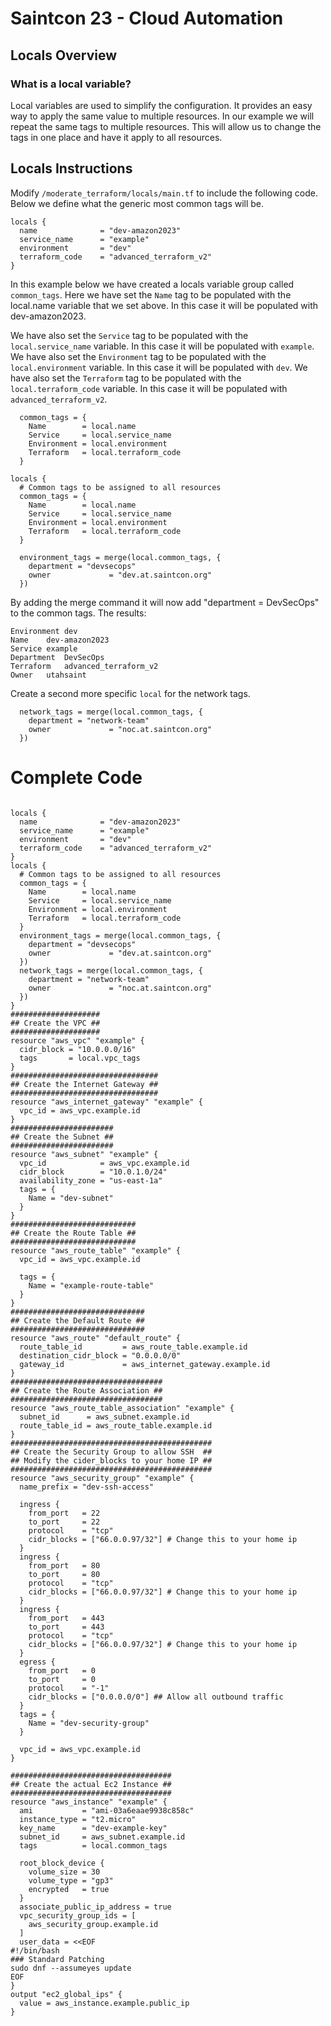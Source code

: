 # Saintcon 23 - Cloud Automation

## Locals Overview

### What is a local variable?
Local variables are used to simplify the configuration.  It provides an easy way to apply the same value to multiple resources.  In our example we will repeat the same tags to multiple resources.  This will allow us to change the tags in one place and have it apply to all resources.

## Locals Instructions

Modify ```/moderate_terraform/locals/main.tf``` to include the following code.  
Below we define what the generic most common tags will be.

```
locals {
  name              = "dev-amazon2023"
  service_name      = "example"
  environment       = "dev"
  terraform_code    = "advanced_terraform_v2"
}
```
In this example below we have created a locals variable group called ```common_tags```.  Here we have set the ```Name``` tag to be populated with the local.name variable that we set above.  In this case it will be populated with dev-amazon2023.  

We have also set the ```Service``` tag to be populated with the ```local.service_name``` variable.  In this case it will be populated with ```example```.  We have also set the ```Environment``` tag to be populated with the ```local.environment``` variable.  In this case it will be populated with ```dev```.  We have also set the ```Terraform``` tag to be populated with the ```local.terraform_code``` variable.  In this case it will be populated with ```advanced_terraform_v2```.

```
  common_tags = {
    Name        = local.name
    Service     = local.service_name
    Environment = local.environment
    Terraform   = local.terraform_code
  }
```

```
locals {
  # Common tags to be assigned to all resources
  common_tags = {
    Name        = local.name
    Service     = local.service_name
    Environment = local.environment
    Terraform   = local.terraform_code
  }
```


```
  environment_tags = merge(local.common_tags, {
    department = "devsecops"
    owner             = "dev.at.saintcon.org"
  })
```


By adding the merge command it will now add "department = DevSecOps" to the common tags.
The results:
```
Environment	dev
Name	dev-amazon2023
Service	example
Department	DevSecOps
Terraform	advanced_terraform_v2
Owner	utahsaint
```


Create a second more specific ```local``` for the network tags.
```
  network_tags = merge(local.common_tags, {
    department = "network-team"
    owner             = "noc.at.saintcon.org"
  })
```


# Complete Code
```

locals {
  name              = "dev-amazon2023"
  service_name      = "example"
  environment       = "dev"
  terraform_code    = "advanced_terraform_v2"
}
locals {
  # Common tags to be assigned to all resources
  common_tags = {
    Name        = local.name
    Service     = local.service_name
    Environment = local.environment
    Terraform   = local.terraform_code
  }
  environment_tags = merge(local.common_tags, {
    department = "devsecops"
    owner             = "dev.at.saintcon.org"
  })
  network_tags = merge(local.common_tags, {
    department = "network-team"
    owner             = "noc.at.saintcon.org"
  })
}
####################
## Create the VPC ##
####################
resource "aws_vpc" "example" {
  cidr_block = "10.0.0.0/16"
  tags       = local.vpc_tags
}
#################################
## Create the Internet Gateway ##
#################################
resource "aws_internet_gateway" "example" {
  vpc_id = aws_vpc.example.id
}
#######################
## Create the Subnet ##
#######################
resource "aws_subnet" "example" {
  vpc_id            = aws_vpc.example.id
  cidr_block        = "10.0.1.0/24"
  availability_zone = "us-east-1a"
  tags = {
    Name = "dev-subnet"
  }
}
############################
## Create the Route Table ##
############################
resource "aws_route_table" "example" {
  vpc_id = aws_vpc.example.id

  tags = {
    Name = "example-route-table"
  }
}
##############################
## Create the Default Route ##
##############################
resource "aws_route" "default_route" {
  route_table_id         = aws_route_table.example.id
  destination_cidr_block = "0.0.0.0/0"
  gateway_id             = aws_internet_gateway.example.id
}
##################################
## Create the Route Association ##
##################################
resource "aws_route_table_association" "example" {
  subnet_id      = aws_subnet.example.id
  route_table_id = aws_route_table.example.id
}
#############################################
## Create the Security Group to allow SSH  ##
## Modify the cider_blocks to your home IP ##
#############################################
resource "aws_security_group" "example" {
  name_prefix = "dev-ssh-access"

  ingress {
    from_port   = 22
    to_port     = 22
    protocol    = "tcp"
    cidr_blocks = ["66.0.0.97/32"] # Change this to your home ip
  }
  ingress {
    from_port   = 80
    to_port     = 80
    protocol    = "tcp"
    cidr_blocks = ["66.0.0.97/32"] # Change this to your home ip
  }
  ingress {
    from_port   = 443
    to_port     = 443
    protocol    = "tcp"
    cidr_blocks = ["66.0.0.97/32"] # Change this to your home ip
  }
  egress {
    from_port   = 0
    to_port     = 0
    protocol    = "-1"
    cidr_blocks = ["0.0.0.0/0"] ## Allow all outbound traffic
  }
  tags = {
    Name = "dev-security-group"
  }

  vpc_id = aws_vpc.example.id
}

####################################
## Create the actual Ec2 Instance ##
####################################
resource "aws_instance" "example" {
  ami           = "ami-03a6eaae9938c858c"
  instance_type = "t2.micro"
  key_name      = "dev-example-key"
  subnet_id     = aws_subnet.example.id
  tags          = local.common_tags

  root_block_device {
    volume_size = 30
    volume_type = "gp3"
    encrypted   = true
  }
  associate_public_ip_address = true
  vpc_security_group_ids = [
    aws_security_group.example.id
  ]
  user_data = <<EOF
#!/bin/bash
### Standard Patching
sudo dnf --assumeyes update
EOF
}
output "ec2_global_ips" {
  value = aws_instance.example.public_ip
}
```
